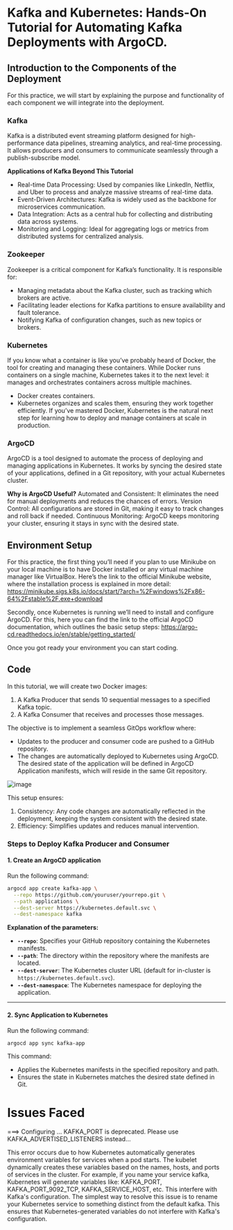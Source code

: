 # Kafka and Kubernetes: Hands-On Tutorial for Automating Kafka Deployments with ArgoCD.
## Introduction to the Components of the Deployment
For this practice, we will start by explaining the purpose and functionality of each component we will integrate into the deployment. 

### Kafka
Kafka is a distributed event streaming platform designed for high-performance data pipelines, streaming analytics, and real-time processing. It allows producers and consumers to communicate seamlessly through a publish-subscribe model.

**Applications of Kafka Beyond This Tutorial**
- Real-time Data Processing: Used by companies like LinkedIn, Netflix, and Uber to process and analyze massive streams of real-time data.
- Event-Driven Architectures: Kafka is widely used as the backbone for microservices communication.
- Data Integration: Acts as a central hub for collecting and distributing data across systems.
- Monitoring and Logging: Ideal for aggregating logs or metrics from distributed systems for centralized analysis.

### Zookeeper
Zookeeper is a critical component for Kafka’s functionality. It is responsible for:

- Managing metadata about the Kafka cluster, such as tracking which brokers are active.
- Facilitating leader elections for Kafka partitions to ensure availability and fault tolerance.
- Notifying Kafka of configuration changes, such as new topics or brokers.

### Kubernetes 

If you know what a container is like you’ve probably heard of Docker, the tool for creating and managing these containers.
While Docker runs containers on a single machine, Kubernetes takes it to the next level: it manages and orchestrates containers across multiple machines.

- Docker creates containers.
- Kubernetes organizes and scales them, ensuring they work together efficiently.
If you’ve mastered Docker, Kubernetes is the natural next step for learning how to deploy and manage containers at scale in production.

### ArgoCD

ArgoCD is a tool designed to automate the process of deploying and managing applications in Kubernetes. It works by syncing the desired state of your applications, defined in a Git repository, with your actual Kubernetes cluster.

**Why is ArgoCD Useful?**
Automated and Consistent: It eliminates the need for manual deployments and reduces the chances of errors.
Version Control: All configurations are stored in Git, making it easy to track changes and roll back if needed.
Continuous Monitoring: ArgoCD keeps monitoring your cluster, ensuring it stays in sync with the desired state.



## Environment Setup

For this practice, the first thing you’ll need if you plan to use Minikube on your local machine is to have Docker installed or any virtual machine manager like VirtualBox. Here’s the link to the official Minikube website, where the installation process is explained in more detail:
https://minikube.sigs.k8s.io/docs/start/?arch=%2Fwindows%2Fx86-64%2Fstable%2F.exe+download

Secondly, once Kubernetes is running we’ll need to install and configure ArgoCD. For this, here you can find the link to the official ArgoCD documentation, which outlines the basic setup steps:
https://argo-cd.readthedocs.io/en/stable/getting_started/

Once you got ready your environment you can start coding.

## Code

In this tutorial, we will create two Docker images:

1. A Kafka Producer that sends 10 sequential messages to a specified Kafka topic.
2. A Kafka Consumer that receives and processes those messages.


The objective is to implement a seamless GitOps workflow where:

- Updates to the producer and consumer code are pushed to a GitHub repository.
- The changes are automatically deployed to Kubernetes using ArgoCD.
The desired state of the application will be defined in ArgoCD Application manifests, which will reside in the same Git repository.

![image](https://github.com/user-attachments/assets/75e01e89-2b88-4652-a0b8-ea070d47421d)

This setup ensures:

1. Consistency: Any code changes are automatically reflected in the deployment, keeping the system consistent with the desired state.
2. Efficiency: Simplifies updates and reduces manual intervention.


### **Steps to Deploy Kafka Producer and Consumer**

#### **1. Create an ArgoCD application**
Run the following command:
```bash
argocd app create kafka-app \
  --repo https://github.com/youruser/yourrepo.git \
  --path applications \
  --dest-server https://kubernetes.default.svc \
  --dest-namespace kafka
```

**Explanation of the parameters:**
- **`--repo`**: Specifies your GitHub repository containing the Kubernetes manifests.
- **`--path`**: The directory within the repository where the manifests are located.
- **`--dest-server`**: The Kubernetes cluster URL (default for in-cluster is `https://kubernetes.default.svc`).
- **`--dest-namespace`**: The Kubernetes namespace for deploying the application.

---

#### **2. Sync Application to Kubernetes**
Run the following command:
```bash
argocd app sync kafka-app
```

This command:
- Applies the Kubernetes manifests in the specified repository and path.
- Ensures the state in Kubernetes matches the desired state defined in Git.


# Issues Faced
===> Configuring ... KAFKA_PORT is deprecated. Please use KAFKA_ADVERTISED_LISTENERS instead...

This error occurs due to how Kubernetes automatically generates environment variables for services when a pod starts. The kubelet dynamically creates these variables based on the names, hosts, and ports of services in the cluster. For example, if you name your service kafka, Kubernetes will generate variables like:
KAFKA_PORT, KAFKA_PORT_9092_TCP, KAFKA_SERVICE_HOST, etc.
This interfere with Kafka's configuration. The simplest way to resolve this issue is to rename your Kubernetes service to something distinct from the default kafka. This ensures that Kubernetes-generated variables do not interfere with Kafka's configuration.
